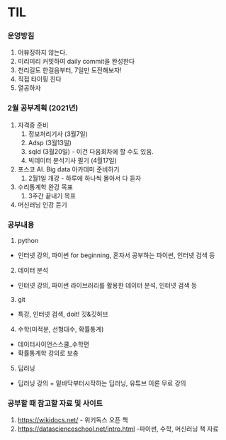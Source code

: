# TIL

### 운영방침

1. 어뷰징하지 않는다.
2. 미리미리 커밋하여 daily commit을 완성한다
3. 천리길도 한걸음부터, 7일만 도전해보자!
4. 직접 타이핑 친다
5. 열공하자

### 2월 공부계획 (2021년)

1. 자격증 준비
   1. 정보처리기사 (3월7일)
   2. Adsp (3월13일)
   3. sqld (3월20일) - 이건 다음회차에 할 수도 있음.
   4. 빅데이터 분석기사 필기 (4월17일)
2. 포스코 AI. Big data 아카데미 준비하기
   1. 2월1일 개강 - 하루에 하나씩 몰아서 다 듣자
3. 수리통계학 완강 목표
   1. 3주간 끝내기 목표
4. 머신러닝 인강 듣기



### 공부내용

1. python
  - 인터넷 강의, 파이썬 for beginning, 혼자서 공부하는 파이썬, 인터넷 검색 등
2. 데이터 분석
  - 인터넷 강의, 파이썬 라이브러리를 활용한 데이터 분석, 인터넷 검색 등
3. git
  - 특강, 인터넷 검색, doit! 깃&깃허브
4. 수학(미적분, 선형대수, 확률통계)
  - 데이터사이언스스쿨_수학편
  - 확률통계학 강의로 보충
5. 딥러닝
  - 딥러닝 강의 + 밑바닥부터시작하는 딥러닝, 유튜브 이론 무료 강의




### 공부할 때 참고할 자료 및 사이트

1. https://wikidocs.net/    - 위키독스 오픈 책
2.  https://datascienceschool.net/intro.html  -파이썬, 수학, 머신러닝 책 자료